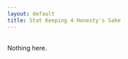 ```yaml
---
layout: default
title: Stat Keeping 4 Honesty's Sake
---
```


<!---
Nov x  
S/  
W/  
V/  
F/  
--->
<br>
Nothing here.

